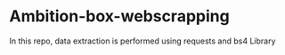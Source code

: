 # Ambition-box-webscrapping
In this repo, data extraction is performed using requests and bs4 Library
